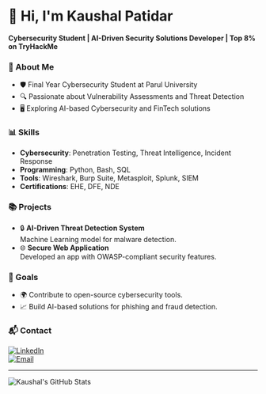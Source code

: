 # 👋 Hi, I'm Kaushal Patidar  
**Cybersecurity Student | AI-Driven Security Solutions Developer | Top 8% on TryHackMe**

### 🌟 About Me
- 🛡️ Final Year Cybersecurity Student at Parul University  
- 🔍 Passionate about Vulnerability Assessments and Threat Detection  
- 🖥️ Exploring AI-based Cybersecurity and FinTech solutions  

### 📊 Skills  
- **Cybersecurity**: Penetration Testing, Threat Intelligence, Incident Response  
- **Programming**: Python, Bash, SQL  
- **Tools**: Wireshark, Burp Suite, Metasploit, Splunk, SIEM  
- **Certifications**: EHE, DFE, NDE  

### 📚 Projects  
- 🔒 **AI-Driven Threat Detection System**  
  Machine Learning model for malware detection.  
- 🌐 **Secure Web Application**  
  Developed an app with OWASP-compliant security features.  

### 🎯 Goals  
- 🌍 Contribute to open-source cybersecurity tools.  
- 📈 Build AI-based solutions for phishing and fraud detection.  

### 📬 Contact  
[![LinkedIn](https://img.shields.io/badge/-LinkedIn-blue?style=flat&logo=linkedin)](https://www.linkedin.com/in/kaushal-patidar-7ab95b235/)  
[![Email](https://img.shields.io/badge/-Email-red?style=flat&logo=gmail)](mailto:Kenilpatidar19@gmail.com)  

---
![Kaushal's GitHub Stats](https://github-readme-stats.vercel.app/api?username=KaushalPatidar&show_icons=true&theme=tokyonight)
